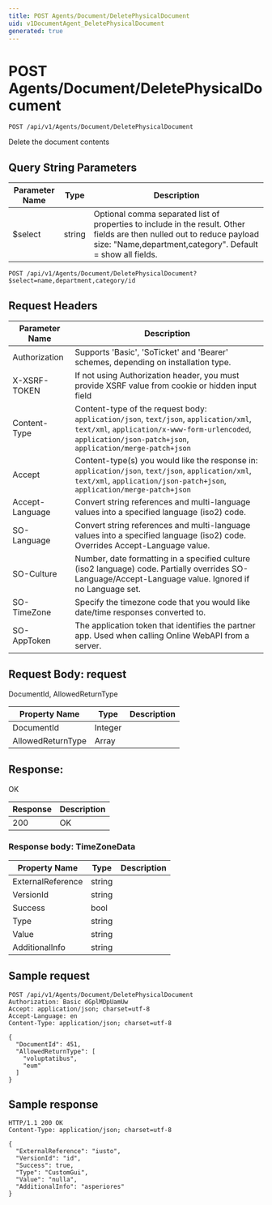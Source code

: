 ```yaml
---
title: POST Agents/Document/DeletePhysicalDocument
uid: v1DocumentAgent_DeletePhysicalDocument
generated: true
---
```


# POST Agents/Document/DeletePhysicalDocument

```http
POST /api/v1/Agents/Document/DeletePhysicalDocument
```

Delete the document contents







## Query String Parameters

| Parameter Name | Type |  Description |
|----------------|------|--------------|
| $select | string |  Optional comma separated list of properties to include in the result. Other fields are then nulled out to reduce payload size: "Name,department,category". Default = show all fields. |

```http
POST /api/v1/Agents/Document/DeletePhysicalDocument?$select=name,department,category/id
```


## Request Headers

| Parameter Name | Description |
|----------------|-------------|
| Authorization  | Supports 'Basic', 'SoTicket' and 'Bearer' schemes, depending on installation type. |
| X-XSRF-TOKEN   | If not using Authorization header, you must provide XSRF value from cookie or hidden input field |
| Content-Type | Content-type of the request body: `application/json`, `text/json`, `application/xml`, `text/xml`, `application/x-www-form-urlencoded`, `application/json-patch+json`, `application/merge-patch+json` |
| Accept         | Content-type(s) you would like the response in: `application/json`, `text/json`, `application/xml`, `text/xml`, `application/json-patch+json`, `application/merge-patch+json` |
| Accept-Language | Convert string references and multi-language values into a specified language (iso2) code. |
| SO-Language | Convert string references and multi-language values into a specified language (iso2) code. Overrides Accept-Language value. |
| SO-Culture | Number, date formatting in a specified culture (iso2 language) code. Partially overrides SO-Language/Accept-Language value. Ignored if no Language set. |
| SO-TimeZone | Specify the timezone code that you would like date/time responses converted to. |
| SO-AppToken | The application token that identifies the partner app. Used when calling Online WebAPI from a server. |

## Request Body: request 

DocumentId, AllowedReturnType 

| Property Name | Type |  Description |
|----------------|------|--------------|
| DocumentId | Integer |  |
| AllowedReturnType | Array |  |

## Response:

OK

| Response | Description |
|----------------|-------------|
| 200 | OK |

### Response body: TimeZoneData

| Property Name | Type |  Description |
|----------------|------|--------------|
| ExternalReference | string |  |
| VersionId | string |  |
| Success | bool |  |
| Type | string |  |
| Value | string |  |
| AdditionalInfo | string |  |

## Sample request

```http!
POST /api/v1/Agents/Document/DeletePhysicalDocument
Authorization: Basic dGplMDpUamUw
Accept: application/json; charset=utf-8
Accept-Language: en
Content-Type: application/json; charset=utf-8

{
  "DocumentId": 451,
  "AllowedReturnType": [
    "voluptatibus",
    "eum"
  ]
}
```

## Sample response

```http_
HTTP/1.1 200 OK
Content-Type: application/json; charset=utf-8

{
  "ExternalReference": "iusto",
  "VersionId": "id",
  "Success": true,
  "Type": "CustomGui",
  "Value": "nulla",
  "AdditionalInfo": "asperiores"
}
```